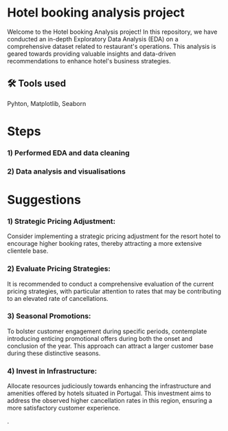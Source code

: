 
# Hotel booking analysis project 


Welcome to the Hotel booking Analysis project! In this repository, we have conducted an in-depth Exploratory Data Analysis (EDA) on a comprehensive dataset related to  restaurant's operations. This analysis is geared towards providing valuable insights and data-driven recommendations to enhance  hotel's business strategies.






## 🛠 Tools used


Pyhton, Matplotlib, Seaborn

# Steps
### 1) Performed EDA and data cleaning 


### 2) Data analysis and visualisations




# Suggestions
### 1) Strategic Pricing Adjustment:
Consider implementing a strategic pricing adjustment for the resort hotel to encourage higher booking rates, thereby attracting a more extensive clientele base.

 ### 2) Evaluate Pricing Strategies:
It is recommended to conduct a comprehensive evaluation of the current pricing strategies, with particular attention to rates that may be contributing to an elevated rate of cancellations.

 ### 3) Seasonal Promotions: 
To bolster customer engagement during specific periods, contemplate introducing enticing promotional offers during both the onset and conclusion of the year. This approach can attract a larger customer base during these distinctive seasons.


 ### 4) Invest in Infrastructure: 
 Allocate resources judiciously towards enhancing the infrastructure and amenities offered by hotels situated in Portugal. This investment aims to address the observed higher cancellation rates in this region, ensuring a more satisfactory customer experience.

.




